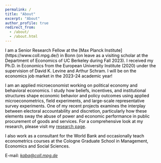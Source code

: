 ```yaml
---
permalink: /
title: "About"
excerpt: "About"
author_profile: true
redirect_from: 
  - /about/
  - /about.html
---
```


<span style="color:Black; font-size: 14px">
I am a Senior Research Fellow at the [Max Planck Institute](https://www.coll.mpg.de/) in Bonn (on leave as a visiting scholar at the Department of Economics of UC Berkeley during Fall 2023). I received my Ph.D. in Economics from the European University Institute (2020) under the supervision of David K. Levine and Arthur Schram. I will be on the economics job market in the 2023-24 academic year! </span>

<span style="color:Black; font-size: 14px"> I am an applied microeconomist working on political economy and behavioral economics. I study how beliefs, incentives, and institutional structures shape economic behavior and policy outcomes using applied microeconometrics, field experiments, and large-scale representative survey experiments. One of my recent projects examines the interplay between electoral accountability and discretion, particularly how these elements sway the abuse of power and economic performance in public procurement of goods and services. For a comprehensive look at my research, please visit my [research page](https://mustafakaba.github.io/research/). </span> 

<span style="color:Black; font-size: 14px"> I also work as a consultant for the World Bank and occasionally teach econometrics courses at the Cologne Graduate School in Management, Economics and Social Sciences. </span>

<span style="color:Black; font-size: 14px"> E-mail: *kaba@coll.mpg.de* </span>

